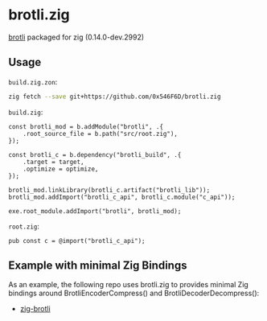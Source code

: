 # brotli.zig

[brotli](https://github.com/google/brotli) packaged for zig (0.14.0-dev.2992)

## Usage

`build.zig.zon`:

```sh
zig fetch --save git+https://github.com/0x546F6D/brotli.zig
```

`build.zig`:

```zig
const brotli_mod = b.addModule("brotli", .{
    .root_source_file = b.path("src/root.zig"),
});

const brotli_c = b.dependency("brotli_build", .{
    .target = target,
    .optimize = optimize,
});

brotli_mod.linkLibrary(brotli_c.artifact("brotli_lib"));
brotli_mod.addImport("brotli_c_api", brotli_c.module("c_api"));

exe.root_module.addImport("brotli", brotli_mod);
```

`root.zig`:

```zig
pub const c = @import("brotli_c_api");
```

## Example with minimal Zig Bindings

As an example, the following repo uses brotli.zig to provides minimal Zig bindings around BrotliEncoderCompress() and BrotliDecoderDecompress():

- [zig-brotli](https://github.com/0x546F6D/zig-brotli)
